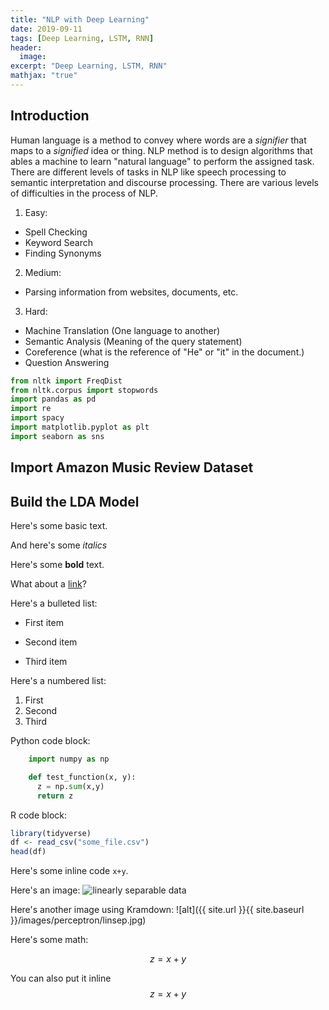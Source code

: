 ```yaml
---
title: "NLP with Deep Learning"
date: 2019-09-11
tags: [Deep Learning, LSTM, RNN]
header:
  image:
excerpt: "Deep Learning, LSTM, RNN"
mathjax: "true"
---
```


## Introduction

Human language is a method to convey where words are a *signifier* that maps to a *signified* idea or thing. NLP method is to design algorithms that ables a machine to learn "natural language" to perform the assigned task. There are different levels of tasks in NLP like speech processing to semantic interpretation and discourse processing. There are various levels of difficulties in the process of NLP.  

1. Easy:
* Spell Checking
* Keyword Search
* Finding Synonyms
2. Medium:
* Parsing information from websites, documents, etc.
3. Hard:
* Machine Translation (One language to another)
* Semantic Analysis (Meaning of the query statement)
* Coreference (what is the reference of "He" or "it" in the document.)
* Question Answering




```python
from nltk import FreqDist
from nltk.corpus import stopwords
import pandas as pd
import re
import spacy
import matplotlib.pyplot as plt
import seaborn as sns
```

## Import Amazon Music Review Dataset


## Build the LDA Model


Here's some basic text.

And here's some *italics*

Here's some **bold** text.

What about a [link](https://github.com/dataoptimal)?

Here's a bulleted list:
* First item
+ Second item
- Third item

Here's a numbered list:
1. First
2. Second
3. Third

Python code block:
```python
    import numpy as np

    def test_function(x, y):
      z = np.sum(x,y)
      return z
```

R code block:
```r
library(tidyverse)
df <- read_csv("some_file.csv")
head(df)
```

Here's some inline code `x+y`.

Here's an image:
<img src="{{ site.url }}{{ site.baseurl }}/images/perceptron/linsep.jpg" alt="linearly separable data">

Here's another image using Kramdown:
![alt]({{ site.url }}{{ site.baseurl }}/images/perceptron/linsep.jpg)

Here's some math:

$$z=x+y$$

You can also put it inline $$z=x+y$$
